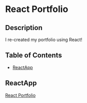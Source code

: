 # React Portfolio
  
  ## Description
  
I re-created my portfolio using React!
  
  ## Table of Contents 
  
  * [ReactApp](#ReactApp)
 

  
  ## ReactApp
  
  [React Portfolio](https://ashattack.github.io/react_portfolio/)
 
